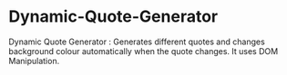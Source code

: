 # Dynamic-Quote-Generator
Dynamic Quote Generator : Generates different quotes and changes background colour automatically when the quote changes. It uses DOM Manipulation.  
